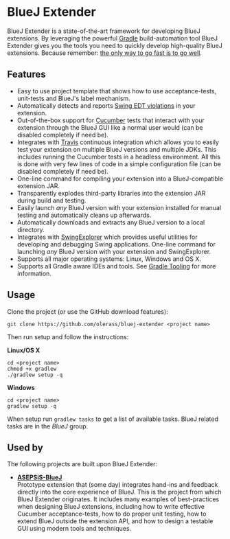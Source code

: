 BlueJ Extender
======
BlueJ Extender is a state-of-the-art framework for developing BlueJ extensions. By leveraging the powerful
[Gradle](http://www.gradle.org/) build-automation tool BlueJ Extender gives you the tools you need to quickly develop
high-quality BlueJ extensions. Because remember: [the only way to go fast is to go well](http://butunclebob.com/ArticleS.UncleBob.VehementMediocrity).

## Features
* Easy to use project template that shows how to use acceptance-tests, unit-tests and BlueJ's label mechanism.
* Automatically detects and reports [Swing EDT violations](http://docs.oracle.com/javase/tutorial/uiswing/concurrency/dispatch.html) in your extension.
* Out-of-the-box support for [Cucumber](https://github.com/cucumber/cucumber-jvm) tests that
interact with your extension through the BlueJ GUI like a normal user would (can be disabled completely if need be).
* Integrates with [Travis](https://travis-ci.com/) continuous integration which allows you to easily test your extension
on multiple BlueJ versions and multiple JDKs. This includes running the Cucumber tests in a headless environment. All this is
done with very few lines of code in a simple configuration file (can be disabled completely if need be).
* One-line command for compiling your extension into a BlueJ-compatible extension JAR.
* Transparently explodes third-party libraries into the extension JAR during build and testing.
* Easily launch *any* BlueJ version with your extension installed for manual testing and automatically cleans up afterwards.
* Automatically downloads and extracts any BlueJ version to a local directory.
* Integrates with [SwingExplorer](http://www.swingexplorer.com/) which provides useful utilities for
developing and debugging Swing applications. One-line command for launching *any* BlueJ version with your extension and SwingExplorer.
* Supports all major operating systems: Linux, Windows and OS X.
* Supports all Gradle aware IDEs and tools. See [Gradle Tooling](http://www.gradle.org/tooling) for more information.

## Usage
Clone the project (or use the GitHub download features):
```
git clone https://github.com/olerass/bluej-extender <project name>
```

Then run setup and follow the instructions:

**Linux/OS X**
```
cd <project name>
chmod +x gradlew
./gradlew setup -q
```
**Windows**
```
cd <project name>
gradlew setup -q
```
When setup run `gradlew tasks` to get a list of available tasks. BlueJ related tasks are in the *BlueJ* group.

## Used by
The following projects are built upon BlueJ Extender:

* **[ASEPSiS-BlueJ](https://github.com/olerass/asepsis-bluej)**<br>Prototype extension that (some day) integrates hand-ins
and feedback directly into the core experience of BlueJ. This is the project from which
BlueJ Extender originates. It includes many examples of best-practices when designing BlueJ extensions,
including how to write effective Cucumber acceptance-tests, how to do proper unit testing, how to extend BlueJ outside
the extension API, and how to design a testable GUI using modern tools and techniques.
